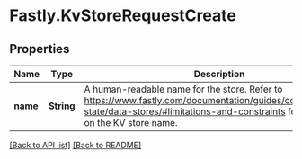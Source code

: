 # Fastly.KvStoreRequestCreate

## Properties

Name | Type | Description | Notes
------------ | ------------- | ------------- | -------------
**name** | **String** | A human-readable name for the store. Refer to https://www.fastly.com/documentation/guides/concepts/edge-state/data-stores/#limitations-and-constraints for constraints on the KV store name. | 


[[Back to API list]](../../README.md#endpoints) [[Back to README]](../../README.md)
